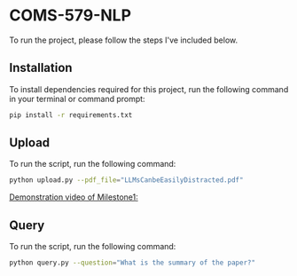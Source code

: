 # COMS-579-NLP

To run the project, please follow the steps I've included below.

## Installation

To install dependencies required for this project, run the following command in your terminal or command prompt:

```bash
pip install -r requirements.txt

```

## Upload

To run the script, run the following command:

```bash
python upload.py --pdf_file="LLMsCanbeEasilyDistracted.pdf"

```
 [Demonstration video of Milestone1: ](https://iastate.box.com/s/39f4ai2bkplpok6gqmsc26ng0of5do65)

 ## Query

To run the script, run the following command:

```bash
python query.py --question="What is the summary of the paper?"

```

 
